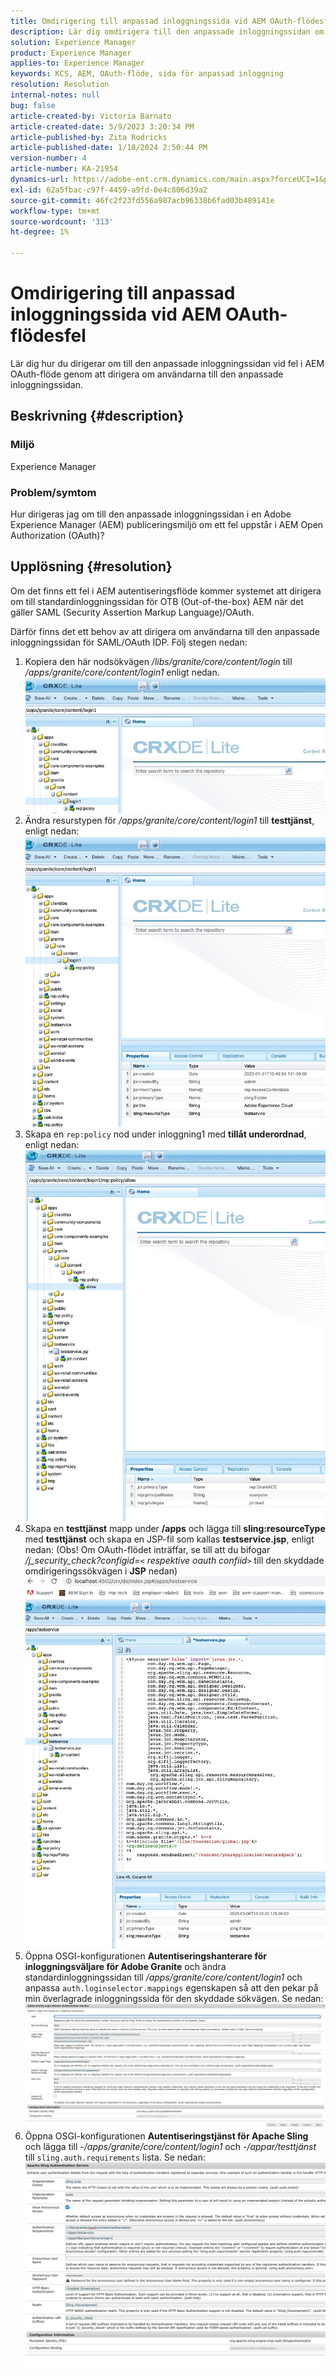 ```yaml
---
title: Omdirigering till anpassad inloggningssida vid AEM OAuth-flödesfel
description: Lär dig omdirigera till den anpassade inloggningssidan om AEM OAuth-flödesfel uppstår.
solution: Experience Manager
product: Experience Manager
applies-to: Experience Manager
keywords: KCS, AEM, OAuth-flöde, sida för anpassad inloggning
resolution: Resolution
internal-notes: null
bug: false
article-created-by: Victoria Barnato
article-created-date: 5/9/2023 3:20:34 PM
article-published-by: Zita Rodricks
article-published-date: 1/18/2024 2:50:44 PM
version-number: 4
article-number: KA-21954
dynamics-url: https://adobe-ent.crm.dynamics.com/main.aspx?forceUCI=1&pagetype=entityrecord&etn=knowledgearticle&id=08a22b08-7dee-ed11-8849-6045bd0065b6
exl-id: 62a5fbac-c97f-4459-a9fd-0e4c806d39a2
source-git-commit: 46fc2f23fd556a987acb96338b6fad03b489141e
workflow-type: tm+mt
source-wordcount: '313'
ht-degree: 1%

---
```


# Omdirigering till anpassad inloggningssida vid AEM OAuth-flödesfel


Lär dig hur du dirigerar om till den anpassade inloggningssidan vid fel i AEM OAuth-flöde genom att dirigera om användarna till den anpassade inloggningssidan.

## Beskrivning {#description}


### <b>Miljö</b>

Experience Manager



### <b>Problem/symtom</b>

Hur dirigeras jag om till den anpassade inloggningssidan i en Adobe Experience Manager (AEM) publiceringsmiljö om ett fel uppstår i AEM Open Authorization (OAuth)?


## Upplösning {#resolution}


Om det finns ett fel i AEM autentiseringsflöde kommer systemet att dirigera om till standardinloggningssidan för OTB (Out-of-the-box) AEM när det gäller SAML (Security Assertion Markup Language)/OAuth.

Därför finns det ett behov av att dirigera om användarna till den anpassade inloggningssidan för SAML/OAuth IDP. Följ stegen nedan:

1. Kopiera den här nodsökvägen */libs/granite/core/content/login* till */apps/granite/core/content/login1* enligt nedan.![](assets/704db5a9-53eb-ed11-a7c6-6045bd006e5a.png)
2. Ändra resurstypen för */apps/granite/core/content/login1* till <b>testtjänst</b>, enligt nedan:![](assets/25e0ebb5-ede4-ed11-a7c7-6045bd006a22.png)
3. Skapa en `rep:policy` nod under inloggning1 med <b>tillåt underordnad</b>, enligt nedan:![](assets/cc0347ce-ede4-ed11-a7c7-6045bd006a22.png)
4. Skapa en <b>testtjänst</b> mapp under <b>/apps</b> och lägga till <b>sling:resourceType</b> med <b>testtjänst</b> och skapa en JSP-fil som kallas <b>testservice.jsp</b>, enligt nedan: (Obs! Om OAuth-flödet inträffar, se till att du bifogar */j_security_check?configid=`<` respektive oauth confiid`>`* till den skyddade omdirigeringssökvägen i <b>JSP</b> nedan)![](assets/aec657e1-ede4-ed11-a7c7-6045bd006a22.png)
5. Öppna OSGI-konfigurationen <b>Autentiseringshanterare för inloggningsväljare för Adobe Granite</b> och ändra standardinloggningssidan till */apps/granite/core/content/login1* och anpassa `auth.loginselector.mappings` egenskapen så att den pekar på min överlagrade inloggningssida för den skyddade sökvägen. Se nedan:![](assets/b45869f6-ede4-ed11-a7c7-6045bd006a22.png)
6. Öppna OSGI-konfigurationen <b>Autentiseringstjänst för Apache Sling</b> och lägga till *-/apps/granite/core/content/login1* och *-/appar/testtjänst* till `sling.auth.requirements` lista. Se nedan:![](assets/494fad08-eee4-ed11-a7c7-6045bd006a22.png)
